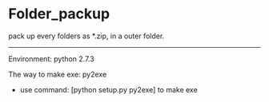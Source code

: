 Folder_packup
=============

pack up every folders as *.zip, in a outer folder.


------

Environment: python 2.7.3

The way to make exe:  py2exe
* use command: [python setup.py py2exe] to make exe
